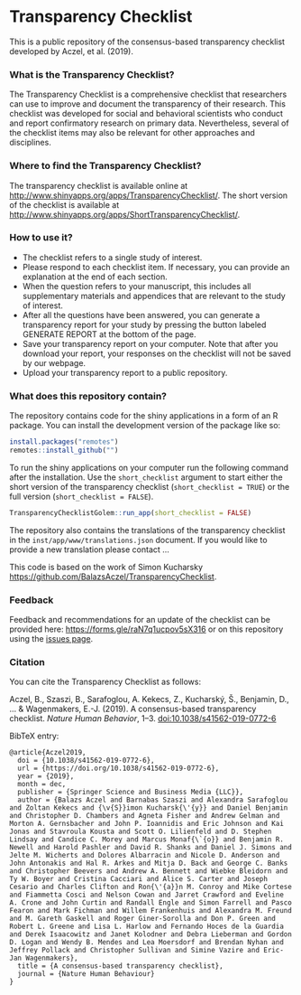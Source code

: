 
<!-- README.md is generated from README.Rmd. Please edit that file -->

# Transparency Checklist

<!-- badges: start -->
<!-- badges: end -->

This is a public repository of the consensus-based transparency
checklist developed by Aczel, et al. (2019).

### What is the Transparency Checklist?

The Transparency Checklist is a comprehensive checklist that researchers
can use to improve and document the transparency of their research. This
checklist was developed for social and behavioral scientists who conduct
and report confirmatory research on primary data. Nevertheless, several
of the checklist items may also be relevant for other approaches and
disciplines.

### Where to find the Transparency Checklist?

The transparency checklist is available online at
<http://www.shinyapps.org/apps/TransparencyChecklist/>. The short
version of the checklist is available at
<http://www.shinyapps.org/apps/ShortTransparencyChecklist/>.

### How to use it?

-   The checklist refers to a single study of interest.
-   Please respond to each checklist item. If necessary, you can provide
    an explanation at the end of each section.
-   When the question refers to your manuscript, this includes all
    supplementary materials and appendices that are relevant to the
    study of interest.
-   After all the questions have been answered, you can generate a
    transparency report for your study by pressing the button labeled
    GENERATE REPORT at the bottom of the page.
-   Save your transparency report on your computer. Note that after you
    download your report, your responses on the checklist will not be
    saved by our webpage.
-   Upload your transparency report to a public repository.

### What does this repository contain?

The repository contains code for the shiny applications in a form of an
R package. You can install the development version of the package like
so:

``` r
install.packages("remotes")
remotes::install_github("")
```

To run the shiny applications on your computer run the following command
after the installation. Use the `short_checklist` argument to start
either the short version of the transparency checklist
(`short_checklist = TRUE`) or the full version
(`short_checklist = FALSE`).

``` r
TransparencyChecklistGolem::run_app(short_checklist = FALSE)
```

The repository also contains the translations of the transparency
checklist in the `inst/app/www/translations.json` document. If you would
like to provide a new translation please contact …

This code is based on the work of Simon Kucharsky
<https://github.com/BalazsAczel/TransparencyChecklist>.

### Feedback

Feedback and recommendations for an update of the checklist can be
provided here: <https://forms.gle/raN7q1ucpov5sX316> or on this
repository using the [issues
page](https://github.com/BalazsAczel/TransparencyChecklist/issues).

### Citation

You can cite the Transparency Checklist as follows:

Aczel, B., Szaszi, B., Sarafoglou, A. Kekecs, Z., Kucharský, Š.,
Benjamin, D., … & Wagenmakers, E.-J. (2019). A consensus-based
transparency checklist. *Nature Human Behavior*, 1–3.
[doi:10.1038/s41562-019-0772-6](https://doi.org/10.1038/s41562-019-0772-6)

BibTeX entry:

    @article{Aczel2019,
      doi = {10.1038/s41562-019-0772-6},
      url = {https://doi.org/10.1038/s41562-019-0772-6},
      year = {2019},
      month = dec,
      publisher = {Springer Science and Business Media {LLC}},
      author = {Balazs Aczel and Barnabas Szaszi and Alexandra Sarafoglou and Zoltan Kekecs and {\v{S}}imon Kucharsk{\'{y}} and Daniel Benjamin and Christopher D. Chambers and Agneta Fisher and Andrew Gelman and Morton A. Gernsbacher and John P. Ioannidis and Eric Johnson and Kai Jonas and Stavroula Kousta and Scott O. Lilienfeld and D. Stephen Lindsay and Candice C. Morey and Marcus Monaf{\`{o}} and Benjamin R. Newell and Harold Pashler and David R. Shanks and Daniel J. Simons and Jelte M. Wicherts and Dolores Albarracin and Nicole D. Anderson and John Antonakis and Hal R. Arkes and Mitja D. Back and George C. Banks and Christopher Beevers and Andrew A. Bennett and Wiebke Bleidorn and Ty W. Boyer and Cristina Cacciari and Alice S. Carter and Joseph Cesario and Charles Clifton and Ron{\'{a}}n M. Conroy and Mike Cortese and Fiammetta Cosci and Nelson Cowan and Jarret Crawford and Eveline A. Crone and John Curtin and Randall Engle and Simon Farrell and Pasco Fearon and Mark Fichman and Willem Frankenhuis and Alexandra M. Freund and M. Gareth Gaskell and Roger Giner-Sorolla and Don P. Green and Robert L. Greene and Lisa L. Harlow and Fernando Hoces de la Guardia and Derek Isaacowitz and Janet Kolodner and Debra Lieberman and Gordon D. Logan and Wendy B. Mendes and Lea Moersdorf and Brendan Nyhan and Jeffrey Pollack and Christopher Sullivan and Simine Vazire and Eric-Jan Wagenmakers},
      title = {A consensus-based transparency checklist},
      journal = {Nature Human Behaviour}
    }

